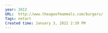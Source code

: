 ```yaml
---
year: 2012
URL:  http://www.theageofmammals.com/burgers/
Tags: netart
Created time: January 3, 2022 2:39 PM
---
```

